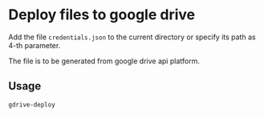 # Deploy files to google drive

Add the file `credentials.json` to the current directory or specify its path as 4-th parameter.

The file is to be generated from google drive api platform.

## Usage

`gdrive-deploy`